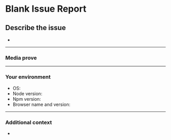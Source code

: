 <!--📛📛📛📛📛📛📛📛📛📛📛📛📛📛📛📛📛📛📛📛📛📛📛📛📛📛📛📛📛📛

Oh hi there! 😄

To make our work easier we recommend you to choose any of our available issue templates rather than using (this) a blank template.

To expedite issue processing please search open and closed issues before submitting a new one.
Please read our Rules of Conduct at this repository's `.github/CODE_OF_CONDUCT.md`

📛📛📛📛📛📛📛📛📛📛📛📛📛📛📛📛📛📛📛📛📛📛📛📛📛📛📛📛📛📛📛📛-->

# **Blank Issue Report**

## **Describe the issue**
<!-- A clear and concise description of what the issue is about. -->

*

---

### **Media prove**
<!-- If applicable, add screenshots or videos to help explain your problem. -->

---

### **Your environment**

<!-- use all the applicable bulleted list element for this specific issue,
and remove all the bulleted list elements that are not relevant for this issue. -->

* OS: <!--[e.g. Ubuntu 5.4.0-26-generic x86_64 / Windows 1904 ...]--> 
* Node version:
* Npm version:
* Browser name and version:

---

### **Additional context**
<!-- Add any other context or additional information about the issue here.-->

*
